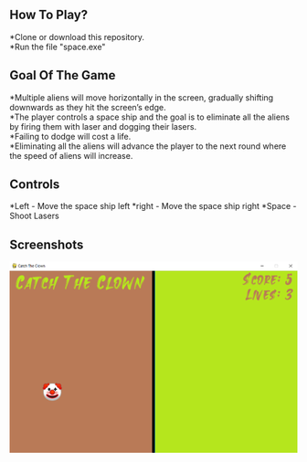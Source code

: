 ## How To Play?
*Clone or download this repository.  
*Run the file "space.exe"

## Goal Of The Game
*Multiple aliens will move horizontally in the screen, gradually shifting downwards as they hit the screen’s edge.  
*The player controls a space ship and the goal is to eliminate all the aliens by firing them with laser and dogging their lasers.  
*Failing to dodge will cost a life.  
*Eliminating all the aliens will advance the player to the next round where the speed of aliens will increase.  

## Controls
*Left - Move the space ship left
*right - Move the space ship right
*Space - Shoot Lasers

## Screenshots
![game](https://raw.githubusercontent.com/99ashu/Catch_The_Clown/main/screenshots/Screenshot%202023-04-08%20144348.png)
